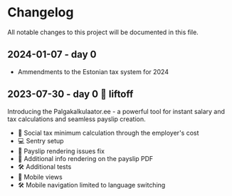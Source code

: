 # Changelog

All notable changes to this project will be documented in this file.

## 2024-01-07 - day 0

* Ammendments to the Estonian tax system for 2024

## 2023-07-30 - day 0 🚀 liftoff

Introducing the Palgakalkulaator.ee - a powerful tool for instant salary and tax calculations and seamless payslip creation.

* 🧩 Social tax minimum calculation through the employer's cost
* 💻 Sentry setup
* 🔧 Payslip rendering issues fix
* 🔧 Additional info rendering on the payslip PDF
* 🛠️ Additional tests
* 🌟 Mobile views
* 🛠️ Mobile navigation limited to language switching